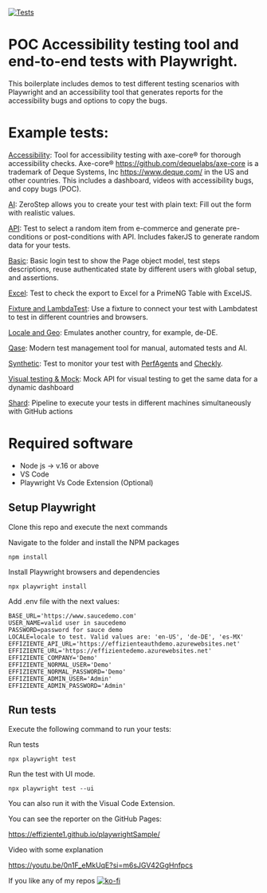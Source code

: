 [![Tests](https://github.com/effiziente1/playwrightSample/actions/workflows/main.yml/badge.svg)](https://github.com/effiziente1/playwrightSample/actions/workflows/main.yml)

# POC Accessibility testing tool and end-to-end tests with Playwright.

This boilerplate includes demos to test different testing scenarios with Playwright and an accessibility tool that generates reports for the accessibility bugs and options to copy the bugs.

# Example tests:

[Accessibility](./tests/Accessibility): Tool for accessibility testing with axe-core® for thorough accessibility checks. Axe-core® https://github.com/dequelabs/axe-core is a trademark of Deque Systems, Inc https://www.deque.com/ in the US and other countries. This includes a dashboard, videos with accessibility bugs, and copy bugs (POC).

[AI](./tests/AI): ZeroStep allows you to create your test with plain text: Fill out the form with realistic values.

[API](./tests/Api): Test to select a random item from e-commerce and generate pre-conditions or post-conditions with API. Includes fakerJS to generate random data for your tests.

[Basic](./tests/Basic): Basic login test to show the Page object model, test steps descriptions, reuse authenticated state by different users with global setup, and assertions.

[Excel](./tests/Excel): Test to check the export to Excel for a PrimeNG Table with ExcelJS.

[Fixture and LambdaTest](./tests/Fixture-LambdaTest): Use a fixture to connect your test with Lambdatest to test in different countries and browsers.

[Locale and Geo](./tests/LocaleGeo): Emulates another country, for example, de-DE.

[Qase](./tests/Qase): Modern test management tool for manual, automated tests and AI.

[Synthetic](./tests/Synthetic): Test to monitor your test with [PerfAgents](https://www.perfagents.com) and [Checkly](https://www.checklyhq.com).

[Visual testing & Mock](./tests/VisualTesting): Mock API for visual testing to get the same data for a dynamic dashboard

[Shard](./tests/Shard): Pipeline to execute your tests in different machines simultaneously with GitHub actions

# Required software

- Node js -> v.16 or above
- VS Code
- Playwright Vs Code Extension (Optional)

## Setup Playwright

Clone this repo and execute the next commands

Navigate to the folder and install the NPM packages

```console
npm install
```

Install Playwright browsers and dependencies

```console
npx playwright install
```

Add .env file with the next values:

```
BASE_URL='https://www.saucedemo.com'
USER_NAME=valid user in saucedemo
PASSWORD=password for sauce demo
LOCALE=locale to test. Valid values are: 'en-US', 'de-DE', 'es-MX'
EFFIZIENTE_API_URL='https://effizienteauthdemo.azurewebsites.net'
EFFIZIENTE_URL='https://effizientedemo.azurewebsites.net'
EFFIZIENTE_COMPANY='Demo'
EFFIZIENTE_NORMAL_USER='Demo'
EFFIZIENTE_NORMAL_PASSWORD='Demo'
EFFIZIENTE_ADMIN_USER='Admin'
EFFIZIENTE_ADMIN_PASSWORD='Admin'
```

## Run tests

Execute the following command to run your tests:

Run tests

```console
npx playwright test
```

Run the test with UI mode.

```console
npx playwright test --ui
```

You can also run it with the Visual Code Extension.

You can see the reporter on the GitHub Pages:

https://effiziente1.github.io/playwrightSample/

Video with some explanation

https://youtu.be/0n1F_eMkUqE?si=m6sJGV42GgHnfpcs

If you like any of my repos [![ko-fi](https://ko-fi.com/img/githubbutton_sm.svg)](https://ko-fi.com/U7U1U2V3V)
